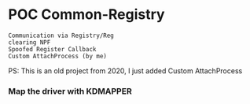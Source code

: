 # POC Common-Registry

    Communication via Registry/Reg
    clearing NPF
    Spoofed Register Callback
    Custom AttachProcess (by me)
    
   
   
   PS: This is an old project from 2020, I just added Custom AttachProcess
    
  ### Map the driver with KDMAPPER
